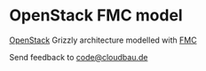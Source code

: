 OpenStack FMC model
===================

[OpenStack](http://openstack.org) Grizzly architecture modelled with [FMC](http://fmc-modeling.org)

Send feedback to code@cloudbau.de
